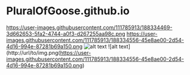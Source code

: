 # PluralOfGoose.github.io
https://user-images.githubusercontent.com/111785913/188334469-3d662653-5fa2-4744-a0f3-d267255aa98c.png
https://user-images.githubusercontent.com/111785913/188334556-45e8ae00-2d54-4d16-994e-87281b69a150.png
![alt text](https://user-images.githubusercontent.com/111785913/188334469-3d662653-5fa2-4744-a0f3-d267255aa98c.png)
![alt text](http://url/to/img.png(https://user-images.githubusercontent.com/111785913/188334556-45e8ae00-2d54-4d16-994e-87281b69a150.png)
